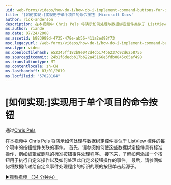```yaml
---
uid: web-forms/videos/how-do-i/how-do-i-implement-command-buttons-for-individual-items
title: '[如何实现:]实现用于单个项目的命令按钮 |Microsoft Docs'
author: rick-anderson
description: 在本视频中 Chris Pels 将演示如何处理与数据绑定控件类似于 ListView 控件的每个项中的按钮控件关联的事件。 首先...
ms.author: riande
ms.date: 07/24/2008
ms.assetid: b883989d-4735-478e-ab56-411a2ed98f73
msc.legacyurl: /web-forms/videos/how-do-i/how-do-i-implement-command-buttons-for-individual-items
msc.type: video
ms.openlocfilehash: e52345ff182b9e042d4cb174b6237c92d6258755
ms.sourcegitcommit: 24b1f6decbb17bb22a45166e5fdb0845c65af498
ms.translationtype: MT
ms.contentlocale: zh-CN
ms.lasthandoff: 03/01/2019
ms.locfileid: "57028164"
---
```

<a name="how-do-i-implement-command-buttons-for-individual-items"></a>[如何实现:]实现用于单个项目的命令按钮
====================
通过[Chris Pels](https://twitter.com/chrispels)

在本视频中 Chris Pels 将演示如何处理与数据绑定控件类似于 ListView 控件的每个项中的按钮控件关联的事件。 首先，请参阅如何使这些数据绑定控件具有标准操作，例如编辑或删除的标准按钮事件处理程序。 接下来，了解如何添加一个按钮用于执行自定义操作以及如何处理此自定义按钮操作的事件。 最后，请参阅如何将数据传递给自定义事件处理程序的标识的项的按钮单击起源于。

[&#9654;观看视频 （34 分钟内）](https://channel9.msdn.com/Blogs/ASP-NET-Site-Videos/how-do-i-implement-command-buttons-for-individual-items)
